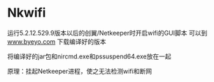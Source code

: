# Nkwifi
运行5.2.12.529.9版本以后的创翼/Netkeeper时开启wifi的GUI脚本
可以到 www.byeyo.com 下载编译好的版本

将编译好的jar包和nircmd.exe和pssuspend64.exe放在一起

原理：挂起Netkeeper进程，使之无法检测wifi和断网
